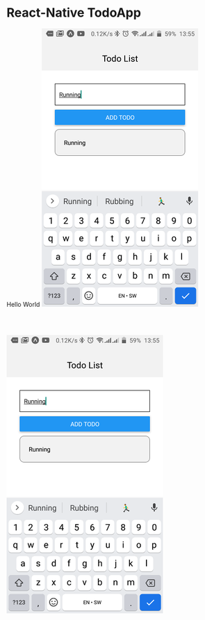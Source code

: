 # React-Native TodoApp
Hello World
![Upload the page tree file](https://github.com/code-ninja-james/TodoApp/blob/update/assets/Screenshot1.png)

<br/>
<br/>

![Upload the page tree file](https://github.com/code-ninja-james/TodoApp/blob/update/assets/Screenshot1.png)
